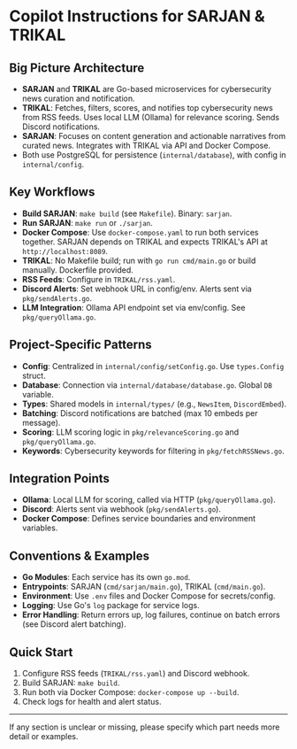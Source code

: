# Copilot Instructions for SARJAN & TRIKAL

## Big Picture Architecture
- **SARJAN** and **TRIKAL** are Go-based microservices for cybersecurity news curation and notification.
- **TRIKAL**: Fetches, filters, scores, and notifies top cybersecurity news from RSS feeds. Uses local LLM (Ollama) for relevance scoring. Sends Discord notifications.
- **SARJAN**: Focuses on content generation and actionable narratives from curated news. Integrates with TRIKAL via API and Docker Compose.
- Both use PostgreSQL for persistence (`internal/database`), with config in `internal/config`.

## Key Workflows
- **Build SARJAN**: `make build` (see `Makefile`). Binary: `sarjan`.
- **Run SARJAN**: `make run` or `./sarjan`.
- **Docker Compose**: Use `docker-compose.yaml` to run both services together. SARJAN depends on TRIKAL and expects TRIKAL's API at `http://localhost:8089`.
- **TRIKAL**: No Makefile build; run with `go run cmd/main.go` or build manually. Dockerfile provided.
- **RSS Feeds**: Configure in `TRIKAL/rss.yaml`.
- **Discord Alerts**: Set webhook URL in config/env. Alerts sent via `pkg/sendAlerts.go`.
- **LLM Integration**: Ollama API endpoint set via env/config. See `pkg/queryOllama.go`.

## Project-Specific Patterns
- **Config**: Centralized in `internal/config/setConfig.go`. Use `types.Config` struct.
- **Database**: Connection via `internal/database/database.go`. Global `DB` variable.
- **Types**: Shared models in `internal/types/` (e.g., `NewsItem`, `DiscordEmbed`).
- **Batching**: Discord notifications are batched (max 10 embeds per message).
- **Scoring**: LLM scoring logic in `pkg/relevanceScoring.go` and `pkg/queryOllama.go`.
- **Keywords**: Cybersecurity keywords for filtering in `pkg/fetchRSSNews.go`.

## Integration Points
- **Ollama**: Local LLM for scoring, called via HTTP (`pkg/queryOllama.go`).
- **Discord**: Alerts sent via webhook (`pkg/sendAlerts.go`).
- **Docker Compose**: Defines service boundaries and environment variables.

## Conventions & Examples
- **Go Modules**: Each service has its own `go.mod`.
- **Entrypoints**: SARJAN (`cmd/sarjan/main.go`), TRIKAL (`cmd/main.go`).
- **Environment**: Use `.env` files and Docker Compose for secrets/config.
- **Logging**: Use Go's `log` package for service logs.
- **Error Handling**: Return errors up, log failures, continue on batch errors (see Discord alert batching).

## Quick Start
1. Configure RSS feeds (`TRIKAL/rss.yaml`) and Discord webhook.
2. Build SARJAN: `make build`.
3. Run both via Docker Compose: `docker-compose up --build`.
4. Check logs for health and alert status.

---

If any section is unclear or missing, please specify which part needs more detail or examples.

